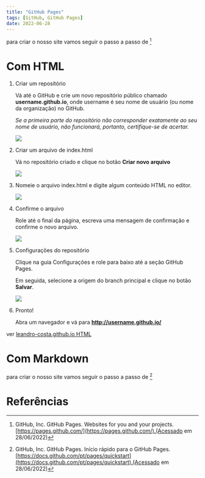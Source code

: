 ```yaml
---
title: "GitHub Pages"
tags: [GitHub, GitHub Pages]
date: 2022-06-28
---
```


para criar o nosso site vamos seguir o passo a passo de [^githubpages]

# Com HTML
1. Criar um repositório
   
    Vá até o GitHub e crie um novo repositório público chamado **username.github.io**, onde username é seu nome de usuário (ou nome da organização) no GitHub.

    *Se a primeira parte do repositório não corresponder exatamente ao seu nome de usuário, não funcionará, portanto, certifique-se de acertar.*

    ![](https://pages.github.com/images/user-repo@2x.png)

2. Criar um arquivo de index.html

    Vá no repositório criado e clique no botão **Criar novo arquivo** 

    ![](https://pages.github.com/images/new-create-file@2x.png)

3. Nomeie o arquivo index.html e digite algum conteúdo HTML no editor.

    ![](https://pages.github.com/images/new-index-html@2x.png)

4. Confirme o arquivo

    Role até o final da página, escreva uma mensagem de confirmação e confirme o novo arquivo.

    ![](https://pages.github.com/images/new-commit-file@2x.png)

5. Configurações do repositório

    Clique na guia Configurações e role para baixo até a seção GitHub Pages.
    
    Em seguida, selecione a origem do branch principal e clique no botão **Salvar**.

    ![](https://pages.github.com/images/source-setting@2x.png)

6. Pronto!

    Abra um navegador e vá para **http://username.github.io/**    


ver [leandro-costa.github.io HTML](https://github.com/leandro-costa/leandro-costa.github.io/tree/gh-pages-p)
# Com Markdown

para criar o nosso site vamos seguir o passo a passo de [^githubpagesquickstart]

# Referências 

[^githubpages]: GitHub, Inc. GitHub Pages. Websites for you and your projects. [https://pages.github.com/](https://pages.github.com/).(Acessado em 28/06/2022)


[^githubpagesquickstart]: GitHub, Inc. GitHub Pages. Início rápido para o GitHub Pages. [https://docs.github.com/pt/pages/quickstart](https://docs.github.com/pt/pages/quickstart).(Acessado em 28/06/2022)

